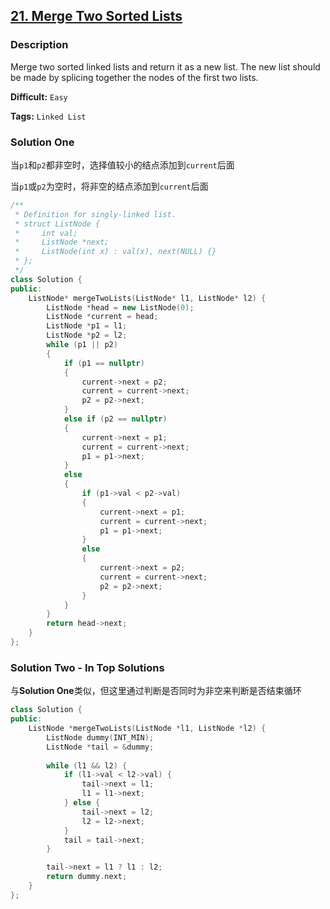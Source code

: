 ## [21. Merge Two Sorted Lists](https://leetcode.com/problems/merge-two-sorted-lists/#/description)

### Description

Merge two sorted linked lists and return it as a new list. The new list should be made by splicing together the nodes of the first two lists.



**Difficult:** `Easy`

**Tags:** `Linked List`



### Solution One

当`p1`和`p2`都非空时，选择值较小的结点添加到`current`后面

当`p1`或`p2`为空时，将非空的结点添加到`current`后面

```c++
/**
 * Definition for singly-linked list.
 * struct ListNode {
 *     int val;
 *     ListNode *next;
 *     ListNode(int x) : val(x), next(NULL) {}
 * };
 */
class Solution {
public:
    ListNode* mergeTwoLists(ListNode* l1, ListNode* l2) {
        ListNode *head = new ListNode(0);
        ListNode *current = head;
        ListNode *p1 = l1;
        ListNode *p2 = l2;
        while (p1 || p2)
        {
            if (p1 == nullptr)
            {
                current->next = p2;
                current = current->next;
                p2 = p2->next;
            }
            else if (p2 == nullptr)
            {
                current->next = p1;
                current = current->next;
                p1 = p1->next;
            }
            else
            {
                if (p1->val < p2->val)
                {
                    current->next = p1;
                    current = current->next;
                    p1 = p1->next;
                }
                else
                {
                    current->next = p2;
                    current = current->next;
                    p2 = p2->next;
                }
            }
        }
        return head->next;
    }
};
```



### Solution Two - In Top Solutions

与**Solution One**类似，但这里通过判断是否同时为非空来判断是否结束循环

```c++
class Solution {
public:
    ListNode *mergeTwoLists(ListNode *l1, ListNode *l2) {
        ListNode dummy(INT_MIN);
        ListNode *tail = &dummy;
        
        while (l1 && l2) {
            if (l1->val < l2->val) {
                tail->next = l1;
                l1 = l1->next;
            } else {
                tail->next = l2;
                l2 = l2->next;
            }
            tail = tail->next;
        }

        tail->next = l1 ? l1 : l2;
        return dummy.next;
    }
};
```



